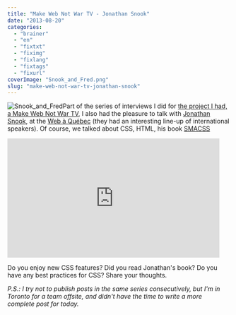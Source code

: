 ```yaml
---
title: "Make Web Not War TV - Jonathan Snook"
date: "2013-08-20"
categories: 
  - "brainer"
  - "en"
  - "fixtxt"
  - "fiximg"
  - "fixlang"
  - "fixtags"
  - "fixurl"
coverImage: "Snook_and_Fred.png"
slug: "make-web-not-war-tv-jonathan-snook"
---
```


![Snook_and_Fred](images/Snook_and_Fred.png)Part of the series of interviews I did for [the project I had, a Make Web Not War TV](https://fred.dev/make-web-not-war-tv-an-unfinished-project/ "Make Web Not War TV – An unfinished project"), I also had the pleasure to talk with [Jonathan Snook](https://snook.ca/), at the [Web à Québec](https://webaquebec.org/) (they had an interesting line-up of international speakers). Of course, we talked about CSS, HTML, his book [SMACSS](https://smacss.com/)

<iframe width="480" height="270" src="https://www.youtube.com/embed/WoJFewCRH1g?feature=oembed" frameborder="0" allowfullscreen></iframe>

Do you enjoy new CSS features? Did you read Jonathan's book? Do you have any best practices for CSS? Share your thoughts.

_P.S.: I try not to publish posts in the same series consecutively, but I'm in Toronto for a team offsite, and didn't have the time to write a more complete post for today._
